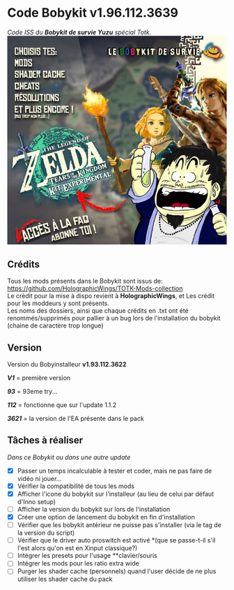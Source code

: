 # Code Bobykit v1.96.112.3639
*Code ISS du **Bobykit de survie Yuzu** spécial Totk.*
![Bobykit](/rec5.jpg)

## Crédits
Tous les mods présents dans le Bobykit sont issus de: https://github.com/HolographicWings/TOTK-Mods-collection  
Le crédit pour la mise à dispo revient à **HolographicWings**, et Les crédit pour les moddeurs y sont présents.  
Les noms des dossiers, ainsi que chaque crédits en .txt ont été renommés/supprimés pour pallier à un bug lors de l'installation du bobykit (chaine de caractère trop longue)

## Version
Version du Bobyinstalleur **v1.93.112.3622**
 
 ***V1*** = première version
 
 ***93*** = 93eme try...
 
 ***112*** = fonctionne que sur l'update 1.1.2
 
 ***3621*** = la version de l'EA présente dans le pack
 
 ## Tâches à réaliser
 *Dans ce Bobykit ou dans une autre update*  
 
- [x] Passer un temps incalculable à tester et coder, mais ne pas faire de vidéo ni jouer...
- [x] Vérifier la compatibilité de tous les mods
- [x] Afficher l'icone du bobykit sur l'installeur (au lieu de celui par défaut d'Inno setup)
- [ ] Afficher la version du bobykit sur lors de l'installation
- [x] Créer une option de lancement du bobykit en fin d'installation
- [ ] Vérifier que les bobykit antérieur ne puisse pas s'installer (via le tag de la version du script)
- [ ] Vérifier que le driver auto proswitch est activé *(que se passe-t-il s'il l'est alors qu'on est en Xinput classique?) 
- [ ] Intégrer les presets pour l'usage **clavier/souris
- [ ] Intégrer les mods pour les ratio extra wide
- [ ] Purger les shader cache (personnels) quand l'user décide de ne plus utiliser les shader cache du pack

